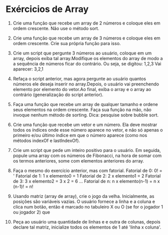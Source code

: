 # Exércicios de Array

1.  Crie uma função que recebe um array de 2 números e coloque eles em ordem crescente. Não use o método sort.

2.  Crie uma função que recebe um array de 3 números e coloque eles em ordem crescente. Crie sua própria função para isso.

3.  Crie um script que pergunte 3 números ao usuário, coloque em um array, depois exiba tal array.Modifique os elementos do array de modo a a sequência de números ficar do contrário. Ou seja, se digitou: 1,2,3 Vai aparecer: 3,2,1

4.  Refaça o script anterior, mas agora pergunte ao usuário quantos números ele deseja inserir no array.Depois, o usuário vai preenchendo elemento por elemento do vetor.Ao final, exiba o array e o array ao contrário (generalização do script anterior).

5.  Faça uma função que recebe um array de qualquer tamanho e ordene seus elementos na ordem crescente. Faça sua função na mão, não invoque nenhum método de sorting. Dica: pesquise sobre bubble sort.

6.  Crie uma função que recebe um vetor e um número. Ela deve mostrar todos os índices onde esse número aparece no vetor, e não só apenas o primeiro e/ou último índice em que o número aparece (como nos métodos indexOf e lastIndexOf).

7.  Crie um script que pede um inteiro positivo para o usuário. Em seguida, popule uma array com os números de Fibonacci, na hora de somar com os termos anteriores, some com elementos anteriores do array.

8.  Faça o mesmo do exercício anterior, mas com fatorial. Fatorial de 0: 0! = ' Fatorial de 1: 1 x elemento0 = 1 Fatorial de 2: 2 x elemento1 = 2 Fatorial de 3: 3 x elemento2 = 3 x 2 = 6 ... Fatorial de n: n x elemento(n-1) = n x (n-1)! = n!

9.  Usando matriz (array de array), crie o jogo da velha. Inicialmente, as posições são variáveis vazias. O usuário fornece a linha e a coluna e clica num botão, então é marcado no tabuleiro X ou O (se for o jogador 1 ou jogador 2) que

10. Peça ao usuário uma quantidade de linhas e e outra de colunas, depois declare tal matriz, inicialize todos os elementos de 1 até 'linha x coluna'.
